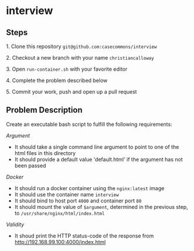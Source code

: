 # interview

## Steps

1\. Clone this repository `git@github.com:casecommons/interview`

2\. Checkout a new branch with your name `christiancalloway`

3\. Open `run-container.sh` with your favorite editor

4\. Complete the problem described below

5\. Commit your work, push and open up a pull request

## Problem Description

Create an executable bash script to fulfill the following requirements:

  *Argument*
  - It should take a single command line argument to point to one of the html files in this directory
  - It should provide a default value 'default.html' if the argument has not been passed

  *Docker*
  - It should run a docker container using the `nginx:latest` image
  - It should use the container name `interview`
  - It should bind to host port `4000` and container port `80`
  - It should mount the value of `$argument`, determined in the previous step, to `/usr/share/nginx/html/index.html`

  *Validity*
  - It shoud print the HTTP status-code of the response from http://192.168.99.100:4000/index.html
